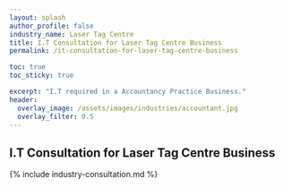 ```yaml
---
layout: splash 
author_profile: false 
industry_name: Laser Tag Centre
title: I.T Consultation for Laser Tag Centre Business
permalink: /it-consultation-for-laser-tag-centre-business

toc: true
toc_sticky: true

excerpt: "I.T required in a Accountancy Practice Business."
header:
  overlay_image: /assets/images/industries/accountant.jpg
  overlay_filter: 0.5 
---
```


## I.T Consultation for Laser Tag Centre Business

{% include industry-consultation.md %}
